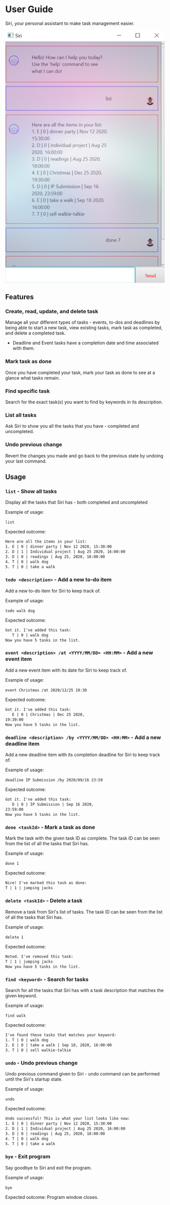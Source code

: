 # User Guide
Siri, your personal assistant to make task management easier.

![Image of Siri](./Ui.png)

## Features 
### Create, read, update, and delete task 
Manage all your different types of tasks - events, to-dos and deadlines by being able to start a new task,
view existing tasks, mark task as completed, and delete a completed task.

- Deadline and Event tasks have a completion date and time associated with them.

### Mark task as done 
Once you have completed your task, mark your task as done to see at a glance what tasks remain.

### Find specific task
Search for the exact task(s) you want to find by keywords in its description.

### List all tasks
Ask Siri to show you all the tasks that you have - completed and uncompleted.

### Undo previous change
Revert the changes you made and go back to the previous state by undoing your last command.

## Usage
### `list` - Show all tasks

Display all the tasks that Siri has - both completed and uncompleted

Example of usage: 

`list`

Expected outcome:

```
Here are all the items in your list:
1. E | 0 | dinner party | Nov 12 2020, 15:30:00
2. D | 1 | Individual project | Aug 25 2020, 16:00:00
3. D | 0 | readings | Aug 25, 2020, 18:00:00
4. T | 0 | walk dog
5. T | 0 | take a walk
```

### `todo <description>` - Add a new to-do item

Add a new to-do item for Siri to keep track of.

Example of usage: 

`todo walk dog`

Expected outcome:

```
Got it. I've added this task:  
   T | 0 | walk dog
Now you have 5 tasks in the list.
```

### `event <description> /at <YYYY/MM/DD> <HH:MM>` - Add a new event item

Add a new event item with its date for Siri to keep track of.

Example of usage: 

`event Christmas /at 2020/12/25 19:30`

Expected outcome:

```
Got it. I've added this task:  
   E | 0 | Christmas | Dec 25 2020,
19:30:00
Now you have 5 tasks in the list.
```

### `deadline <description> /by <YYYY/MM/DD> <HH:MM>` - Add a new deadline item

Add a new deadline item with its completion deadline for Siri to keep track of.

Example of usage: 

`deadline IP Submission /by 2020/09/16 23:59`

Expected outcome:

```
Got it. I've added this task:  
   D | 0 | IP Submission | Sep 16 2020,
23:59:00
Now you have 5 tasks in the list.
```

### `done <taskId>` - Mark a task as done

Mark the task with the given task ID as complete. The task ID can be seen from the list of all the tasks that Siri has.

Example of usage: 

`done 1`

Expected outcome:

```
Nice! I've marked this task as done:
T | 1 | jumping jacks
```

### `delete <taskId>` - Delete a task

Remove a task from Siri's list of tasks. The task ID can be seen from the list of all the tasks that Siri has.

Example of usage: 

`delete 1`

Expected outcome:

```
Noted. I've removed this task:
T | 1 | jumping jacks
Now you have 5 tasks in the list.
```

### `find <keyword>` - Search for tasks

Search for all the tasks that Siri has with a task description that matches the given keyword.

Example of usage: 

`find walk`

Expected outcome:

```
I've found these tasks that matches your keyword:
1. T | 0 | walk dog
2. E | 0 | take a walk | Sep 18, 2020, 16:00:00
3. T | 0 | sell walkie-talkie
```

### `undo` - Undo previous change

Undo previous command given to Siri - undo command can be performed until the Siri's startup state.

Example of usage: 

`undo`

Expected outcome:

```
Undo successful! This is what your list looks like now:
1. E | 0 | dinner party | Nov 12 2020, 15:30:00
2. D | 1 | Individual project | Aug 25 2020, 16:00:00
3. D | 0 | readings | Aug 25, 2020, 18:00:00
4. T | 0 | walk dog
5. T | 0 | take a walk
```

### `bye` - Exit program

Say goodbye to Siri and exit the program.

Example of usage: 

`bye`

Expected outcome: Program window closes.
